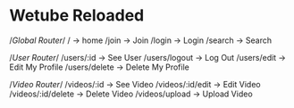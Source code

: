 # Wetube Reloaded

/*Global Router*/
/ -> home
/join -> Join
/login -> Login
/search -> Search

/*User Router*/
/users/:id -> See User
/users/logout -> Log Out
/users/edit -> Edit My Profile
/users/delete -> Delete My Profile

/*Video Router*/
/videos/:id -> See Video
/videos/:id/edit -> Edit Video
/videos/:id/delete -> Delete Video
/videos/upload -> Upload Video